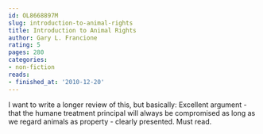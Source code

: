```yaml
---
id: OL8668897M
slug: introduction-to-animal-rights
title: Introduction to Animal Rights
author: Gary L. Francione
rating: 5
pages: 280
categories:
- non-fiction
reads:
- finished_at: '2010-12-20'
---
```

I want to write a longer review of this, but basically: Excellent argument - that the humane treatment principal will always be compromised as long as we regard animals as property - clearly presented. Must read.
